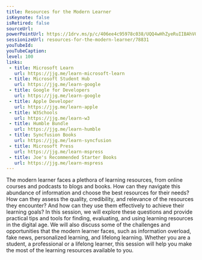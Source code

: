 ```yaml
---
title: Resources for the Modern Learner
isKeynote: false
isRetired: false
sourceUrl: 
powerPointUrl: https://1drv.ms/p/c/406ee4c95978c038/UQQ4wHhZyeRuIIBAhV0BAAAAAJ2OQ6OqDqWt8lQ
sessionizeUrl: resources-for-the-modern-learner/78831
youTubeId: 
youTubeCaption: 
level: 100
links:
 - title: Microsoft Learn
   url: https://jjg.me/learn-microsoft-learn
 - title: Microsoft Student Hub
   url: https://jjg.me/learn-google
 - title: Google for Developers
   url: https://jjg.me/learn-google
 - title: Apple Developer
   url: https://jjg.me/learn-apple
 - title: W3Schools
   url: https://jjg.me/learn-w3
 - title: Humble Bundle
   url: https://jjg.me/learn-humble
 - title: Syncfusion Books
   url: https://jjg.me/learn-syncfusion
 - title: Microsoft Press
   url: https://jjg.me/learn-mspress
 - title: Joe's Recommended Starter Books
   url: https://jjg.me/learn-mspress
---
```

The modern learner faces a plethora of learning resources, from online courses and podcasts to blogs and books. How can they navigate this abundance of information and choose the best resources for their needs? How can they assess the quality, credibility, and relevance of the resources they encounter? And how can they use them effectively to achieve their learning goals? In this session, we will explore these questions and provide practical tips and tools for finding, evaluating, and using learning resources in the digital age. We will also discuss some of the challenges and opportunities that the modern learner faces, such as information overload, fake news, personalized learning, and lifelong learning. Whether you are a student, a professional or a lifelong learner, this session will help you make the most of the learning resources available to you.
